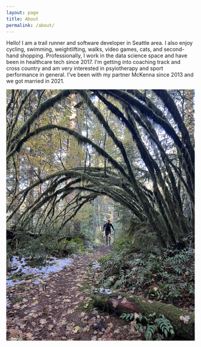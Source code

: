 ```yaml
---
layout: page
title: About
permalink: /about/
---
```


Hello!
I am a trail runner and software developer in Seattle area.
I also enjoy cycling, swimming, weightlifting, walks, video games, cats, and second-hand shopping.
Professionally, I work in the data science space and have been in healthcare tech since 2017.
I'm getting into coaching track and cross country and am very interested in psyiotherapy and sport performance in general. 
I've been with my partner McKenna since 2013 and we got married in 2021.

![](/images/about/tiger.jpg)
